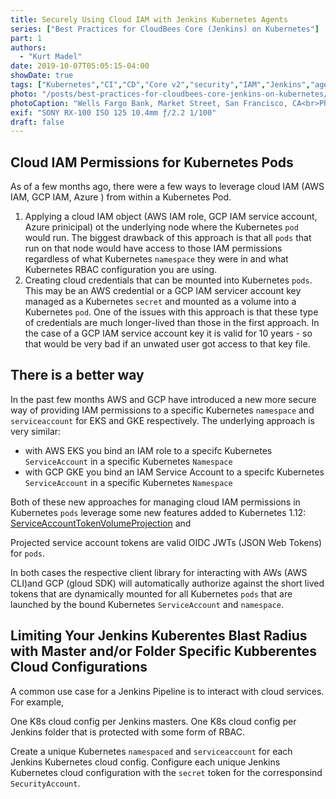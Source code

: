 ```yaml
---
title: Securely Using Cloud IAM with Jenkins Kubernetes Agents
series: ["Best Practices for CloudBees Core (Jenkins) on Kubernetes"]
part: 1
authors:
  - "Kurt Madel"
date: 2019-10-07T05:05:15-04:00
showDate: true
tags: ["Kubernetes","CI","CD","Core v2","security","IAM","Jenkins","agents"]
photo: "/posts/best-practices-for-cloudbees-core-jenkins-on-kubernetes/bank.jpg"
photoCaption: "Wells Fargo Bank, Market Street, San Francisco, CA<br>Photograph by Kurt Madel ©2019"
exif: "SONY RX-100 ISO 125 10.4mm ƒ/2.2 1/100"
draft: false
---
```

## Cloud IAM Permissions for Kubernetes Pods
As of a few months ago, there were a few ways to leverage cloud IAM (AWS IAM, GCP IAM, Azure ) from within a Kubernetes Pod. 

1. Applying a cloud IAM object (AWS IAM role, GCP IAM service account, Azure prinicipal) ot the underlying node where the Kubernetes `pod` would run. The biggest drawback of this approach is that all `pods` that run on that node would have access to those IAM permissions regardless of what Kubernetes `namespace` they were in and what Kubernetes RBAC configuration you are using.
2. Creating cloud credentials that can be mounted into Kubernetes `pods`. This may be an AWS credential or a GCP IAM servicer account key managed as a Kubernetes `secret` and mounted as a volume into a Kubernetes `pod`. One of the issues with this approach is that these type of credentials are much longer-lived than those in the first approach. In the case of a GCP IAM service account key it is valid for 10 years - so that would be very bad if an unwated user got access to that key file.

## There is a better way
In the past few months AWS and GCP have introduced a new more secure way of providing IAM permissions to a specific Kubernetes `namespace` and `serviceaccount` for EKS and GKE respectively. The underlying approach is very similar:

- with AWS EKS you bind an IAM role to a specifc Kubernetes `ServiceAccount` in a specific Kubernetes `Namespace`
- with GCP GKE you bind an IAM Service Account to a specifc Kubernetes `ServiceAccount` in a specific Kubernetes `Namespace`

Both of these new approaches for managing cloud IAM permissions in Kubernetes `pods` leverage some new features added to Kubernetes 1.12: [ServiceAccountTokenVolumeProjection](https://kubernetes.io/docs/tasks/configure-pod-container/configure-service-account/#service-account-token-volume-projection) and 

Projected service account tokens are valid OIDC JWTs (JSON Web Tokens) for `pods`.

In both cases the respective client library for interacting with AWs (AWS CLI)and GCP (gloud SDK) will automatically authorize against the short lived tokens that are dynamically mounted for all Kubernetes `pods` that are launched by the bound Kubernetes `ServiceAccount` and `namespace`.

## Limiting Your Jenkins Kuberentes Blast Radius with Master and/or Folder Specific Kubberentes Cloud Configurations
A common use case for a Jenkins Pipeline is to interact with cloud services. For example, 

One K8s cloud config per Jenkins masters.
One K8s cloud config per Jenkins folder that is protected with some form of RBAC.

Create a unique Kubernetes `namespaced` and `serviceaccount` for each Jenkins Kubernetes cloud config.
Configure each unique Jenkins Kubernetes cloud configuration with the `secret` token for the corresponsind `SecurityAccount`.

